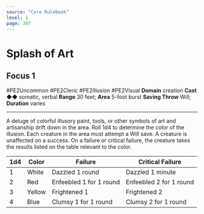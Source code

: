 ```yaml
---
source: "Core Rulebook"
level: 1
page: 397
---
```


# Splash of Art
## Focus 1
#PE2Uncommon #PE2Cleric #PE2Illusion #PE2Visual 
**Domain** creation
**Cast** ◆◆ somatic, verbal
**Range** 30 feet; **Area** 5-foot burst
**Saving Throw** Will; **Duration** varies

-----
A deluge of colorful illusory paint, tools, or other symbols of art and artisanship drift down in the area. Roll 1d4 to determine the color of the illusion. Each creature in the area must attempt a Will save. A creature is unaffected on a success. On a failure or critical failure, the creature takes the results listed on the table relevant to the color.

| 1d4 | Color  | Failure                 | Critical Failure        |
| --- | ------ | ----------------------- | ----------------------- |
| 1   | White  | Dazzled 1 round         | Dazzled 1 minute        |
| 2   | Red    | Enfeebled 1 for 1 round | Enfeebled 2 for 1 round |
| 3   | Yellow | Frightened 1            | Frightened 2            |
| 4   | Blue   | Clumsy 1 for 1 round    | Clumsy 2 for 1 round    |